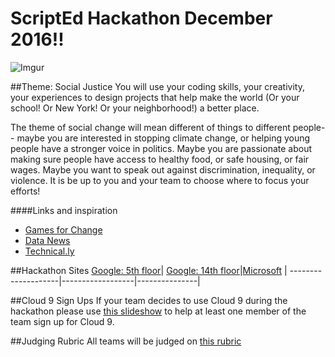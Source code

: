 # ScriptEd Hackathon December 2016!!
![Imgur](http://i.imgur.com/KxRicIt.png)

##Theme: Social Justice
You will use your coding skills, your creativity, your experiences to design projects that help make the world (Or your school! Or New York! Or your neighborhood!) a better place.   

The theme of social change will mean different of things to different people-- maybe you are interested in stopping climate change, or helping young people have a stronger voice in politics. Maybe you are passionate about making sure people have access to healthy food, or safe housing, or fair wages. Maybe you want to speak out against discrimination, inequality, or violence. It is be up to you and your team to choose where to focus your efforts!

####Links and inspiration
* [Games for Change](http://www.gamesforchange.org/studentchallenge/blog/)
* [Data News](https://datanews.chhs.ca.gov/2016/08/10/2016-uc-davis-hackathon-focused-on-coding-for-social-good/)
* [Technical.ly](http://technical.ly/philly/2014/11/07/data-driven-solutions-shine-penns-social-impact-hackathon/)

##Hackathon Sites
[Google: 5th floor](location/google5thFloor.md)| [Google: 14th floor](location/google14thFloor.md)|[Microsoft](location/microsoft.md) | 
--------------------|------------------|---------------|

##Cloud 9 Sign Ups
If your team decides to use Cloud 9 during the hackathon please use [this slideshow](https://docs.google.com/presentation/d/1HttvmHhhCrb7ORso0HWFuXZfucHvZ450OlO3OONDcLo/edit#slide=id.g14ecb9111c_1_0) to help at least one member of the team sign up for Cloud 9. 

##Judging Rubric
All teams will be judged on [this rubric](https://docs.google.com/document/d/1C-i7oogZ6J055hGyu9keYNTDLywYsVzvVepih-IWVoo/edit)

